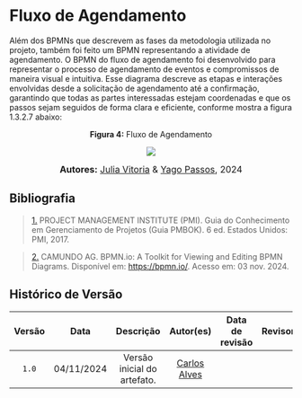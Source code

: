 # Fluxo de Agendamento

Além dos BPMNs que descrevem as fases da metodologia utilizada no projeto, também foi feito um BPMN representando a atividade de agendamento. O BPMN do fluxo de agendamento foi desenvolvido para representar o processo de agendamento de eventos e compromissos de maneira visual e intuitiva. Esse diagrama descreve as etapas e interações envolvidas desde a solicitação de agendamento até a confirmação, garantindo que todas as partes interessadas estejam coordenadas e que os passos sejam seguidos de forma clara e eficiente, conforme mostra a figura 1.3.2.7 abaixo:

<center>

<p align="center" > <strong> Figura 4:</Strong> Fluxo de Agendamento</font> <gitbr></p>

<img src="./Base/Assets/Modelagem_BPMN/Fluxo_agendamento.png">

<font size="3"><p style="text-align: center"><b>Autores:</b> [Julia Vitoria](https://github.com/juhvitoria4) & [Yago Passos](https://github.com/yagompassos), 2024</p></font>

</center>


## Bibliografia
><a id="QT1" href="#anchor_1">1.</a> PROJECT MANAGEMENT INSTITUTE (PMI). Guia do Conhecimento em Gerenciamento de Projetos (Guia PMBOK). 6 ed. Estados Unidos: PMI, 2017.

><a id="QT2" href="#anchor_2">2.</a> CAMUNDO AG. BPMN.io: A Toolkit for Viewing and Editing BPMN Diagrams. Disponível em: https://bpmn.io/. Acesso em: 03 nov. 2024.

## Histórico de Versão
| Versão | Data | Descrição | Autor(es) | Data de revisão | Revisor(es) |
| :-: | :-: | :-: | :-: | :-: | :-: |
| `1.0` | 04/11/2024  | Versão inicial do artefato. | [Carlos Alves](https://github.com/CADU110) |  |  |